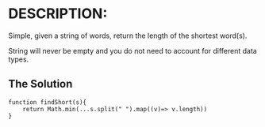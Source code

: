 # DESCRIPTION:
Simple, given a string of words, return the length of the shortest word(s).

String will never be empty and you do not need to account for different data types.

## The Solution
```
function findShort(s){
    return Math.min(...s.split(" ").map((v)=> v.length))
}
```
